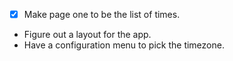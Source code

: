 - [x] Make page one to be the list of times.
- Figure out a layout for the app.
- Have a configuration menu to pick the timezone.
